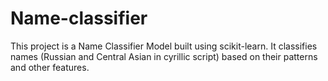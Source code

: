 # Name-classifier

This project is a Name Classifier Model built using scikit-learn. It classifies names (Russian and Central Asian in cyrillic script) based on their patterns and other features.

